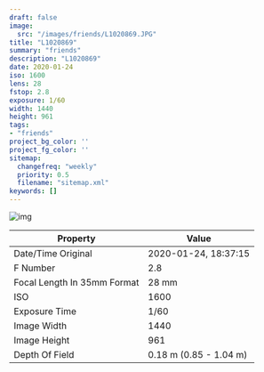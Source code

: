 ```yaml
---
draft: false
image:
  src: "/images/friends/L1020869.JPG"
title: "L1020869"
summary: "friends"
description: "L1020869"
date: 2020-01-24
iso: 1600
lens: 28
fstop: 2.8
exposure: 1/60
width: 1440
height: 961
tags:
- "friends"
project_bg_color: ''
project_fg_color: ''
sitemap:
  changefreq: "weekly"
  priority: 0.5
  filename: "sitemap.xml"
keywords: []
---
```


![img](/images/friends/L1020869.JPG)


Property | Value
---------|------
Date/Time Original              | 2020-01-24, 18:37:15
F Number                        | 2.8
Focal Length In 35mm Format     | 28 mm
ISO                             | 1600
Exposure Time                   | 1/60
Image Width                     | 1440
Image Height                    | 961
Depth Of Field                  | 0.18 m (0.85 - 1.04 m)
